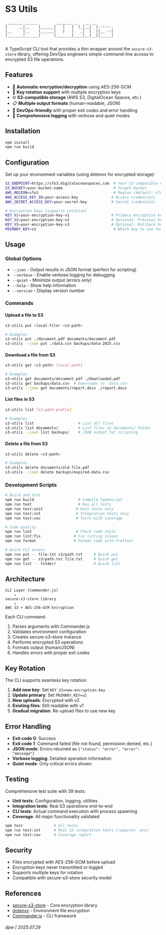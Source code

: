 # S3 Utils

```
 _______ ______        _______ __   __ __        
|     __|__    |______|   |   |  |_|__|  |.-----.
|__     |__    |______|   |   |   _|  |  ||__ --|
|_______|______|      |_______|____|__|__||_____|
                                                 
```

A TypeScript CLI tool that provides a thin wrapper around the `secure-s3-store` library, offering DevOps engineers simple command-line access to encrypted S3 file operations.

## Features

- 🔐 **Automatic encryption/decryption** using AES-256-GCM
- 🔑 **Key rotation support** with multiple encryption keys
- 🌐 **S3-compatible storage** (AWS S3, DigitalOcean Spaces, etc.)
- 📋 **Multiple output formats** (human-readable, JSON)
- 🔧 **DevOps-friendly** with proper exit codes and error handling
- 📝 **Comprehensive logging** with verbose and quiet modes

## Installation

```bash
npm install
npm run build
```

## Configuration

Set up your environment variables (using dotenvx for encrypted storage):

```bash
S3_ENDPOINT=https://sfo3.digitaloceanspaces.com  # Your S3-compatible endpoint
S3_BUCKET=your-bucket-name                       # Target bucket
AWS_REGION=sfo3                                  # Region (default: sfo3)
AWS_ACCESS_KEY_ID=your-access-key               # Access credentials
AWS_SECRET_ACCESS_KEY=your-secret-key           # Secret credentials

# Encryption keys (supports rotation)
KEY_V1=your-encryption-key-v1                   # Primary encryption key
KEY_V2=your-encryption-key-v2                   # Optional: Previous key
KEY_V3=your-encryption-key-v3                   # Optional: Rollback key
PRIMARY_KEY=v1                                   # Which key to use for new encryptions
```

## Usage

### Global Options

- `--json` - Output results in JSON format (perfect for scripting)
- `--verbose` - Enable verbose logging for debugging
- `--quiet` - Minimize output (errors only)
- `--help` - Show help information
- `--version` - Display version number

### Commands

#### Upload a file to S3
```bash
s3-utils put <local-file> <s3-path>

# Examples
s3-utils put ./document.pdf documents/document.pdf
s3-utils --json put ./data.csv backups/data-2025.csv
```

#### Download a file from S3
```bash
s3-utils get <s3-path> [local-path]

# Examples  
s3-utils get documents/document.pdf ./downloaded.pdf
s3-utils get backups/data.csv  # Downloads to 'data.csv'
s3-utils --json get documents/report.docx ./report.docx
```

#### List files in S3
```bash
s3-utils list [s3-path-prefix]

# Examples
s3-utils list                    # List all files
s3-utils list documents/         # List files in documents/ folder
s3-utils --json list backups/    # JSON output for scripting
```

#### Delete a file from S3
```bash
s3-utils delete <s3-path>

# Examples
s3-utils delete documents/old-file.pdf
s3-utils --json delete backups/expired-data.csv
```

### Development Scripts

```bash
# Build and test
npm run build                    # Compile TypeScript
npm run test                     # Run all tests
npm run test:unit               # Unit tests only
npm run test:int                # Integration tests only  
npm run test:cov                # Tests with coverage

# Code quality
npm run lint                    # Check code style
npm run lint:fix               # Fix linting issues
npm run format                 # Format code with Prettier

# Quick CLI access
npm run put -- file.txt s3/path.txt     # Quick put
npm run get -- s3/path.txt file.txt     # Quick get
npm run list -- folder/                 # Quick list
```

## Architecture

```
CLI Layer (Commander.js)
    ↓
secure-s3-store library  
    ↓
AWS S3 + AES-256-GCM Encryption
```

Each CLI command:
1. Parses arguments with Commander.js
2. Validates environment configuration  
3. Creates secure-s3-store instance
4. Performs encrypted S3 operations
5. Formats output (human/JSON)
6. Handles errors with proper exit codes

## Key Rotation

The CLI supports seamless key rotation:

1. **Add new key**: Set `KEY_V2=new-encryption-key`
2. **Update primary**: Set `PRIMARY_KEY=v2` 
3. **New uploads**: Encrypted with v2
4. **Existing files**: Still readable with v1
5. **Gradual migration**: Re-upload files to use new key

## Error Handling

- **Exit code 0**: Success
- **Exit code 1**: Command failed (file not found, permission denied, etc.)
- **JSON mode**: Errors returned as `{"status": "error", "error": "message"}`
- **Verbose logging**: Detailed operation information
- **Quiet mode**: Only critical errors shown

## Testing

Comprehensive test suite with 39 tests:

- **Unit tests**: Configuration, logging, utilities
- **Integration tests**: Real S3 operations end-to-end
- **CLI tests**: Actual command execution with process spawning
- **Coverage**: All major functionality validated

```bash
npm test              # All tests
npm run test:int      # Real S3 integration tests (requires .env)
npm run test:cov      # Coverage report
```

## Security

- Files encrypted with AES-256-GCM before upload
- Encryption keys never transmitted or logged
- Supports multiple keys for rotation
- Compatible with secure-s3-store security model

## References

- [secure-s3-store](https://github.com/darrylwest/secure-s3-store) - Core encryption library
- [dotenvx](https://github.com/dotenvx/dotenvx) - Environment file encryption
- [Commander.js](https://github.com/tj/commander.js) - CLI framework

###### dpw | 2025.07.29
